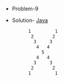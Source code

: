 - Problem-9
- Solution- [Java](https://github.com/hrishipawar24/Pattern-Printing-Javascript/blob/main/09-Pattern-Java/09-Pattern-Java-Solution)


            1         1 
             2       2
              3     3
               4   4
                 5
               4   4
              3     3
             2       2
            1         1 
